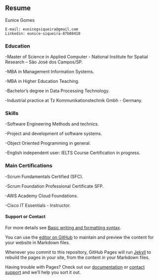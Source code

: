 ## Resume

Eunice Gomes



``` Iniciar bloco de código
E-mail: eunicegsiqueira@gmail.com
Linkedin: eunice-siqueira-87b08410

```

### Education
-Master of Science in Applied Computer - National Institute for Spatial Research – São José dos Campos/SP.

-MBA in Management Information Systems.

-MBA in Higher Education Teaching.

-Bachelor’s degree in Data Processing Technology.

-Industrial practice at Tz Kommunikationstechnik Gmbh - Germany.


### Skills
-Software Engineering Methods and technics.

-Project and development of software systems.

-Object Oriented Programming in general.

-English independent user: IELTS Course Certification in progress.


### Main Certifications
-Scrum Fundamentals Certified (SFC).

-Scrum Foundation Professional Certificate SFP.

-AWS Academy Cloud Foundations.

-Cisco IT Essentials - Instructor.


#### Support or Contact
For more details see [Basic writing and formatting syntax](https://docs.github.com/en/github/writing-on-github/getting-started-with-writing-and-formatting-on-github/basic-writing-and-formatting-syntax).

You can use the [editor on GitHub](https://github.com/EGSCode/resume/edit/gh-pages/index.md) to maintain and preview the content for your website in Markdown files.

Whenever you commit to this repository, GitHub Pages will run [Jekyll](https://jekyllrb.com/) to rebuild the pages in your site, from the content in your Markdown files.

Having trouble with Pages? Check out our [documentation](https://docs.github.com/categories/github-pages-basics/) or [contact support](https://support.github.com/contact) and we’ll help you sort it out.

